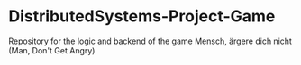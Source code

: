 # DistributedSystems-Project-Game
Repository for the logic and backend of the game Mensch, ärgere dich nicht (Man, Don't Get Angry)
